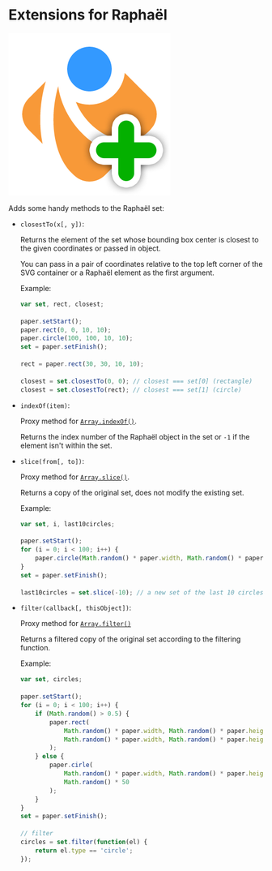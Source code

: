 Extensions for Raphaël
======================

![Extensions for Raphaël](https://github.com/KrofDrakula/raphael-extensions/raw/master/raphael-plus.png)

Adds some handy methods to the Raphaël set:

  * `closestTo(x[, y])`:
     
    Returns the element of the set whose bounding box center is closest
    to the given coordinates or passed in object.
    
    You can pass in a pair of coordinates relative to the top left corner
    of the SVG container or a Raphaël element as the first argument.
    
    Example:
    
    ```js
    var set, rect, closest;
    
    paper.setStart();
    paper.rect(0, 0, 10, 10);
    paper.circle(100, 100, 10, 10);
    set = paper.setFinish();
    
    rect = paper.rect(30, 30, 10, 10);
    
    closest = set.closestTo(0, 0); // closest === set[0] (rectangle)
    closest = set.closestTo(rect); // closest === set[1] (circle)
    ```
      
  * `indexOf(item)`:
  
    Proxy method for [`Array.indexOf()`](https://developer.mozilla.org/en/JavaScript/Reference/Global_Objects/Array/indexOf).
    
    Returns the index number of the Raphaël object in the set or `-1` if the
    element isn't within the set.
    
  * `slice(from[, to])`:
  
    Proxy method for [`Array.slice()`](https://developer.mozilla.org/en/JavaScript/Reference/Global_Objects/Array/slice).
    
    Returns a copy of the original set, does not modify the existing set.
    
    Example:
    
    ```js
    var set, i, last10circles;
    
    paper.setStart();
    for (i = 0; i < 100; i++) {
        paper.circle(Math.random() * paper.width, Math.random() * paper.height, 10);
    }
    set = paper.setFinish();
    
    last10circles = set.slice(-10); // a new set of the last 10 circles added
    ```
    
  * `filter(callback[, thisObject])`:
    
    Proxy method for [`Array.filter()`](https://developer.mozilla.org/en/JavaScript/Reference/Global_Objects/Array/filter)
    
    Returns a filtered copy of the original set according to the filtering
    function.
    
    Example:
    
    ```js
    var set, circles;
    
    paper.setStart();
    for (i = 0; i < 100; i++) {
        if (Math.random() > 0.5) {
            paper.rect(
                Math.random() * paper.width, Math.random() * paper.height,
                Math.random() * paper.width, Math.random() * paper.height
            );
        } else {
            paper.cirle(
                Math.random() * paper.width, Math.random() * paper.height,
                Math.random() * 50
            );
        }
    }
    set = paper.setFinish();
    
    // filter
    circles = set.filter(function(el) {
        return el.type == 'circle';
    });
    ```
